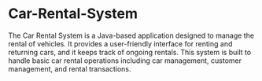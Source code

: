 # Car-Rental-System
The Car Rental System is a Java-based application designed to manage the rental of vehicles. It provides a user-friendly interface for renting and returning cars, and it keeps track of ongoing rentals. This system is built to handle basic car rental operations including car management, customer management, and rental transactions.
